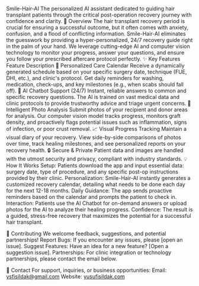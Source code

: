 
Smile-Hair-AI
The personalized AI assistant dedicated to guiding hair transplant patients through the critical post-operation recovery journey with confidence and clarity.
🌟 Overview
The hair transplant recovery period is crucial for ensuring a successful outcome, but it often comes with anxiety, confusion, and a flood of conflicting information. Smile-Hair-AI eliminates the guesswork by providing a hyper-personalized, 24/7 recovery guide right in the palm of your hand. We leverage cutting-edge AI and computer vision technology to monitor your progress, answer your questions, and ensure you follow your prescribed aftercare protocol perfectly.
✨ Key Features
Feature	Description
📅 Personalized Care Calendar	Receive a dynamically generated schedule based on your specific surgery date, technique (FUE, DHI, etc.), and clinic's protocol. Get daily reminders for washing, medication, check-ups, and key milestones (e.g., when scabs should fall off).
🧠 AI Chatbot Support (24/7)	Instant, reliable answers to common and specific recovery questions. The AI is trained on vast medical data and clinic protocols to provide trustworthy advice and triage urgent concerns.
📸 Intelligent Photo Analysis	Submit photos of your recipient and donor areas for analysis. Our computer vision model tracks progress, monitors graft density, and proactively flags potential issues such as inflammation, signs of infection, or poor crust removal.
📈 Visual Progress Tracking	Maintain a visual diary of your recovery. View side-by-side comparisons of photos over time, track healing milestones, and see personalized reports on your recovery health.
🔒 Secure & Private	Patient data and images are handled with the utmost security and privacy, compliant with industry standards.
💡 How It Works
Setup: Patients download the app and input essential data: surgery date, type of procedure, and any specific post-op instructions provided by their clinic.
Personalization: Smile-Hair-AI instantly generates a customized recovery calendar, detailing what needs to be done each day for the next 12-18 months.
Daily Guidance: The app sends proactive reminders based on the calendar and prompts the patient to check in.
Interaction: Patients use the AI Chatbot for on-demand answers or upload photos for the AI to analyze their healing progress.
Confidence: The result is a guided, stress-free recovery that maximizes the potential for a successful hair transplant.

🤝 Contributing
We welcome feedback, suggestions, and potential partnerships!
Report Bugs: If you encounter any issues, please [open an issue].
Suggest Features: Have an idea for a new feature? [Open a suggestion issue].
Partnerships: For clinic integration or technology partnerships, please contact the email below.

📧 Contact
For support, inquiries, or business opportunities:
Email: ysfisildak@gmail.com
Website: [yusufisildak.com](https://yusufisildak.com/)

